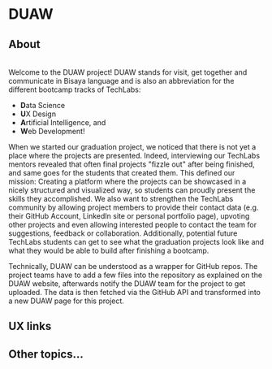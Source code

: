 # DUAW

## About
\
Welcome to the DUAW project! DUAW stands for visit, get together and communicate in Bisaya language and is also an abbreviation for the different bootcamp tracks of TechLabs: 
* **D**ata Science
* **U**X Design
* **A**rtificial Intelligence, and 
* **W**eb Development! 

When we started our graduation project, we noticed that there is not yet a place where the projects are presented. Indeed, interviewing our TechLabs mentors revealed that often final projects "fizzle out" after being finished, and same goes for the students that created them. This defined our mission: Creating a platform where the projects can be showcased in a nicely structured and visualized way, so students can proudly present the skills they accomplished. We also want to strengthen the TechLabs community by allowing project members to provide their contact data (e.g. their GitHub Account, LinkedIn site or personal portfolio page), upvoting other projects and even allowing interested people to contact the team for suggestions, feedback or collaboration. Additionally, potential future TechLabs students can get to see what the graduation projects look like and what they would be able to build after finishing a bootcamp. 

Technically, DUAW can be understood as a wrapper for GitHub repos. The project teams have to add a few files into the repository as explained on the DUAW website, afterwards notify the DUAW team for the project to get uploaded. The data is then fetched via the GitHub API and transformed into a new DUAW page for this project.

## UX links

## Other topics...
